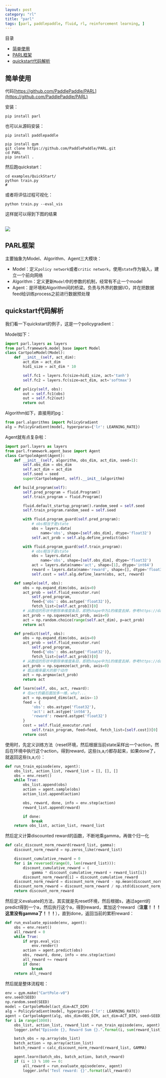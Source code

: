 ```yaml
---
layout: post
category: "rl"
title: "parl"
tags: [parl, paddlepaddle, fluid, rl, reinforcement learning, ]
---
```


目录

<!-- TOC -->

- [简单使用](#%E7%AE%80%E5%8D%95%E4%BD%BF%E7%94%A8)
- [PARL框架](#parl%E6%A1%86%E6%9E%B6)
- [quickstart代码解析](#quickstart%E4%BB%A3%E7%A0%81%E8%A7%A3%E6%9E%90)

<!-- /TOC -->

## 简单使用

代码[https://github.com/PaddlePaddle/PARL](https://github.com/PaddlePaddle/PARL)

安装：

```shell
pip install parl
```

也可以从源码安装：

```shell
pip install paddlepaddle

pip install gym
git clone https://github.com/PaddlePaddle/PARL.git
cd PARL
pip install .
```

然后跑quickstart：

```shell
cd examples/QuickStart/
python train.py
# 
```

或者将评估过程可视化：

```shell
python train.py --eval_vis
```

这样就可以得到下图的结果

<html>
<br/>
<img src='../assets/parl-quickstart.png' style='max-height: 150px'/>
<br/>
</html>

## PARL框架

主要抽象为Model、Algorithm、Agent三大模块：

+ Model：定义```policy network```或者```critic network```，使用```state```作为输入，建立一个前向网络
+ Algorithm：定义更新```Model```中的参数的机制，经常有不止一个model
+ Agent：是环境和Algorithm间的桥梁。负责与外界的数据I/O，并在把数据feed给训练process之前进行数据预处理

## quickstart代码解析

我们看一下quickstart的例子，这是一个policygradient：

Model如下：

```python
import parl.layers as layers
from parl.framework.model_base import Model
class CartpoleModel(Model):
    def __init__(self, act_dim):
        act_dim = act_dim
        hid1_size = act_dim * 10

        self.fc1 = layers.fc(size=hid1_size, act='tanh')
        self.fc2 = layers.fc(size=act_dim, act='softmax')

    def policy(self, obs):
        out = self.fc1(obs)
        out = self.fc2(out)
        return out
```

Algorithm如下，直接用的pg：

```python
from parl.algorithms import PolicyGradient
alg = PolicyGradient(model, hyperparas={'lr': LEARNING_RATE})
```

Agent就有点复杂啦：

```python
import parl.layers as layers
from parl.framework.agent_base import Agent
class CartpoleAgent(Agent):
    def __init__(self, algorithm, obs_dim, act_dim, seed=1):
        self.obs_dim = obs_dim
        self.act_dim = act_dim
        self.seed = seed
        super(CartpoleAgent, self).__init__(algorithm)

    def build_program(self):
        self.pred_program = fluid.Program()
        self.train_program = fluid.Program()

        fluid.default_startup_program().random_seed = self.seed
        self.train_program.random_seed = self.seed

        with fluid.program_guard(self.pred_program):
            # obs相当于是state
            obs = layers.data(
                name='obs', shape=[self.obs_dim], dtype='float32')
            self.act_prob = self.alg.define_predict(obs)

        with fluid.program_guard(self.train_program):
            # obs相当于是state
            obs = layers.data(
                name='obs', shape=[self.obs_dim], dtype='float32')
            act = layers.data(name='act', shape=[1], dtype='int64')
            reward = layers.data(name='reward', shape=[], dtype='float32')
            self.cost = self.alg.define_learn(obs, act, reward)

    def sample(self, obs):
        obs = np.expand_dims(obs, axis=0)
        act_prob = self.fluid_executor.run(
            self.pred_program,
            feed={'obs': obs.astype('float32')},
            fetch_list=[self.act_prob])[0]
        # 从数组的形状中删除单维度条目，即把shape中为1的维度去掉，参考https://daiwk.github.io/posts/knowledge-numpy-usage.html#npsqueeze
        act_prob = np.squeeze(act_prob, axis=0)
        act = np.random.choice(range(self.act_dim), p=act_prob)
        return act

    def predict(self, obs):
        obs = np.expand_dims(obs, axis=0)
        act_prob = self.fluid_executor.run(
            self.pred_program,
            feed={'obs': obs.astype('float32')},
            fetch_list=[self.act_prob])[0]
        # 从数组的形状中删除单维度条目，即把shape中为1的维度去掉，参考https://daiwk.github.io/posts/knowledge-numpy-usage.html#npsqueeze
        act_prob = np.squeeze(act_prob, axis=0)
        # 取出概率最大的那个动作
        act = np.argmax(act_prob)
        return act

    def learn(self, obs, act, reward):
        # 在act的最后面加多一维，why?...
        act = np.expand_dims(act, axis=-1)
        feed = {
            'obs': obs.astype('float32'),
            'act': act.astype('int64'),
            'reward': reward.astype('float32')
        }
        cost = self.fluid_executor.run(
            self.train_program, feed=feed, fetch_list=[self.cost])[0]
        return cost
```

使用时，先定义训练方法（reset环境，然后根据当前state采样出一个action，然后在环境中执行这个action，得到reward，这些(s,a,r)都存起来，如果done了，就返回这些(s,a,r)）：

```python
def run_train_episode(env, agent):
    obs_list, action_list, reward_list = [], [], []
    obs = env.reset()
    while True:
        obs_list.append(obs)
        action = agent.sample(obs)
        action_list.append(action)

        obs, reward, done, info = env.step(action)
        reward_list.append(reward)

        if done:
            break
    return obs_list, action_list, reward_list
```

然后定义计算discounted reward的函数，不断地乘gamma，再做个归一化

```python
def calc_discount_norm_reward(reward_list, gamma):
    discount_norm_reward = np.zeros_like(reward_list)

    discount_cumulative_reward = 0
    for i in reversed(range(0, len(reward_list))):
        discount_cumulative_reward = (
            gamma * discount_cumulative_reward + reward_list[i])
        discount_norm_reward[i] = discount_cumulative_reward
    discount_norm_reward = discount_norm_reward - np.mean(discount_norm_reward)
    discount_norm_reward = discount_norm_reward / np.std(discount_norm_reward)
    return discount_norm_reward
```

然后定义evaluate的方法，其实就是先reset环境，然后根据s，通过agent的predict得到一个a，然后执行这个a，得到reward，累加这个reward（**注意！！！这里没有gamma了！！！**），直到done，返回当前的累积reward：

```python
def run_evaluate_episode(env, agent):
    obs = env.reset()
    all_reward = 0
    while True:
        if args.eval_vis:
            env.render()
        action = agent.predict(obs)
        obs, reward, done, info = env.step(action)
        all_reward += reward
        if done:
            break
    return all_reward
```

然后就是整体流程啦：

```python
env = gym.make("CartPole-v0")
env.seed(SEED)
np.random.seed(SEED)
model = CartpoleModel(act_dim=ACT_DIM)
alg = PolicyGradient(model, hyperparas={'lr': LEARNING_RATE})
agent = CartpoleAgent(alg, obs_dim=OBS_DIM, act_dim=ACT_DIM, seed=SEED)
for i in range(1000):
    obs_list, action_list, reward_list = run_train_episode(env, agent)
    logger.info("Episode {}, Reward Sum {}.".format(i, sum(reward_list)))

    batch_obs = np.array(obs_list)
    batch_action = np.array(action_list)
    batch_reward = calc_discount_norm_reward(reward_list, GAMMA)

    agent.learn(batch_obs, batch_action, batch_reward)
    if (i + 1) % 100 == 0:
        all_reward = run_evaluate_episode(env, agent)
        logger.info('Test reward: {}'.format(all_reward))
```
